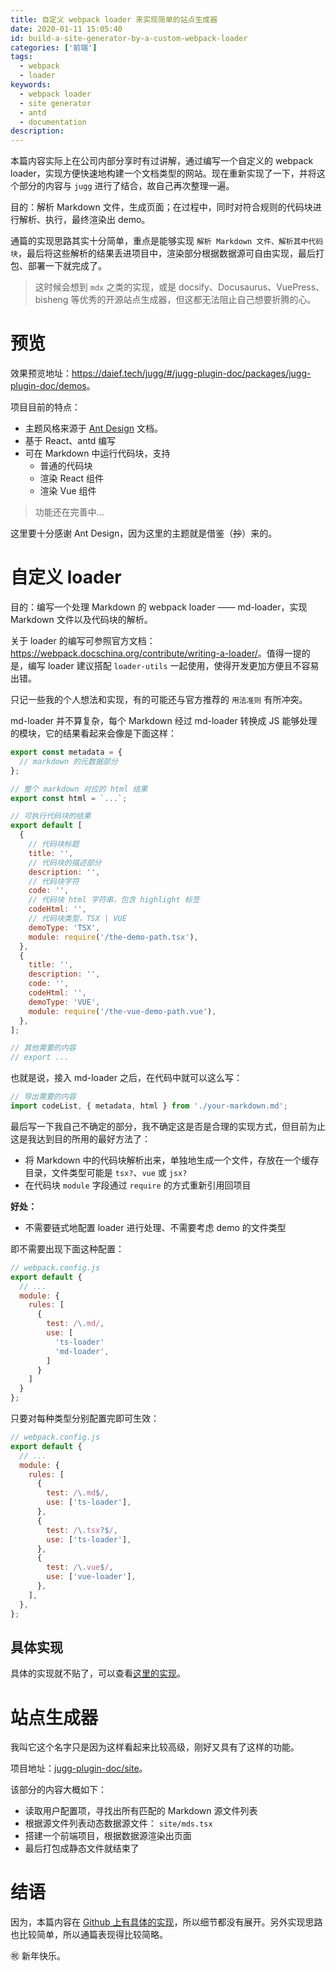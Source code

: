 ```yaml
---
title: 自定义 webpack loader 来实现简单的站点生成器
date: 2020-01-11 15:05:40
id: build-a-site-generator-by-a-custom-webpack-loader
categories: ['前端']
tags:
  - webpack
  - loader
keywords:
  - webpack loader
  - site generator
  - antd
  - documentation
description:
---
```


本篇内容实际上在公司内部分享时有过讲解，通过编写一个自定义的 webpack loader，实现方便快速地构建一个文档类型的网站。现在重新实现了一下，并将这个部分的内容与 `jugg` 进行了结合，故自己再次整理一遍。

<!-- more -->

目的：解析 Markdown 文件，生成页面；在过程中，同时对符合规则的代码块进行解析、执行，最终渲染出 demo。

通篇的实现思路其实十分简单，重点是能够实现 `解析 Markdown 文件、解析其中代码块`，最后将这些解析的结果丢进项目中，渲染部分根据数据源可自由实现，最后打包、部署一下就完成了。

> 这时候会想到 `mdx` 之类的实现，或是 docsify、Docusaurus、VuePress、bisheng 等优秀的开源站点生成器，但这都无法阻止自己想要折腾的心。

# 预览

效果预览地址：<https://daief.tech/jugg/#/jugg-plugin-doc/packages/jugg-plugin-doc/demos>。

项目目前的特点：

- 主题风格来源于 [Ant Design](https://ant.design/index-cn) 文档。
- 基于 React、antd 编写
- 可在 Markdown 中运行代码块，支持
  - 普通的代码块
  - 渲染 React 组件
  - 渲染 Vue 组件

> 功能还在完善中...

这里要十分感谢 Ant Design，因为这里的主题就是借鉴（~~抄~~）来的。

# 自定义 loader

目的：编写一个处理 Markdown 的 webpack loader —— md-loader，实现 Markdown 文件以及代码块的解析。

关于 loader 的编写可参照官方文档：<https://webpack.docschina.org/contribute/writing-a-loader/>。值得一提的是，编写 loader 建议搭配 `loader-utils` 一起使用，使得开发更加方便且不容易出错。

只记一些我的个人想法和实现，有的可能还与官方推荐的 `用法准则` 有所冲突。

md-loader 并不算复杂，每个 Markdown 经过 md-loader 转换成 JS 能够处理的模块，它的结果看起来会像是下面这样：

```js
export const metadata = {
  // markdown 的元数据部分
};

// 整个 markdown 对应的 html 结果
export const html = `...`;

// 可执行代码块的结果
export default [
  {
    // 代码块标题
    title: '',
    // 代码块的描述部分
    description: '',
    // 代码块字符
    code: '',
    // 代码块 html 字符串，包含 highlight 标签
    codeHtml: '',
    // 代码块类型，TSX | VUE
    demoType: 'TSX',
    module: require('/the-demo-path.tsx'),
  },
  {
    title: '',
    description: '',
    code: '',
    codeHtml: '',
    demoType: 'VUE',
    module: require('/the-vue-demo-path.vue'),
  },
];

// 其他需要的内容
// export ...
```

也就是说，接入 md-loader 之后，在代码中就可以这么写：

```ts
// 导出需要的内容
import codeList, { metadata, html } from './your-markdown.md';
```

最后写一下我自己不确定的部分，我不确定这是否是合理的实现方式，但目前为止这是我达到目的所用的最好方法了：

- 将 Markdown 中的代码块解析出来，单独地生成一个文件，存放在一个缓存目录，文件类型可能是 `tsx?`、`vue` 或 `jsx?`
- 在代码块 `module` 字段通过 `require` 的方式重新引用回项目

**好处：**

- 不需要链式地配置 loader 进行处理、不需要考虑 demo 的文件类型

即不需要出现下面这种配置：

```js
// webpack.config.js
export default {
  // ...
  module: {
    rules: [
      {
        test: /\.md/,
        use: [
          'ts-loader'
          'md-loader',
        ]
      }
    ]
  }
};
```

只要对每种类型分别配置完即可生效：

```js
// webpack.config.js
export default {
  // ...
  module: {
    rules: [
      {
        test: /\.md$/,
        use: ['ts-loader'],
      },
      {
        test: /\.tsx?$/,
        use: ['ts-loader'],
      },
      {
        test: /\.vue$/,
        use: ['vue-loader'],
      },
    ],
  },
};
```

## 具体实现

具体的实现就不贴了，可以查看[这里的实现](https://github.com/daief/jugg/blob/master/packages/jugg-plugin-doc/src/loader/md.ts)。

# 站点生成器

我叫它这个名字只是因为这样看起来比较高级，刚好又具有了这样的功能。

项目地址：[jugg-plugin-doc/site](https://github.com/daief/jugg/tree/master/packages/jugg-plugin-doc/site)。

该部分的内容大概如下：

- 读取用户配置项，寻找出所有匹配的 Markdown 源文件列表
- 根据源文件列表动态数据源文件： `site/mds.tsx`
- 搭建一个前端项目，根据数据源渲染出页面
- 最后打包成静态文件就结束了

# 结语

因为，本篇内容在 [Github 上有具体的实现](https://github.com/daief/jugg/tree/master/packages/jugg-plugin-doc)，所以细节都没有展开。另外实现思路也比较简单，所以通篇表现得比较简略。

㊗ 新年快乐。
